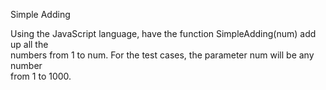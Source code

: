 Simple Adding

Using the JavaScript language, have the function SimpleAdding(num) add up all the  
numbers from 1 to num. For the test cases, the parameter num will be any number  
from 1 to 1000.
